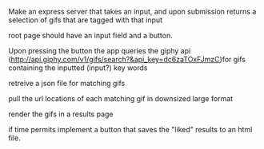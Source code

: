 Make an express server that takes an input, and upon submission returns a selection of gifs 
that are tagged with that input

root page should have an input field and a button.

Upon pressing the button the app queries the giphy api 
(http://api.giphy.com/v1/gifs/search?&api_key=dc6zaTOxFJmzC)for gifs containing the inputted (input?) key words

retreive a json file for matching gifs

pull the url locations of each matching gif in downsized large format

render the gifs in a results page

if time permits implement a button that saves the "liked" results to an html file.